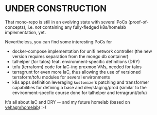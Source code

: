 # UNDER CONSTRUCTION

That mono-repo is still in an evolving state with several PoCs (proof-of-concepts), i.e. _not_ containing any fully-fledged k8s/homelab implementation, yet.

Nevertheless, you can find some interesting PoCs for

- docker-compose implementation for unifi network controller (the new version requires separation from the mongo db container)
- talhelper (for talos) feat. environment-specific definitions (DRY)
- tofu (terraform) code for IaC-ing proxmox VMs, needed for talos
- terragrunt for even more IaC, thus allowing the use of versioned terraform/tofu modules for several environments
- k8s apps definition leveraging `kustomize`'s patching and transformer capabilities for defining a base and dev/staging/prod (similar to the environment-specfic course done for talhelper and terragrunt/tofu)

It's all about IaC and DRY -- and my future homelab (based on [vehagn/homelab](https://github.com/vehagn/homelab)) :-)

